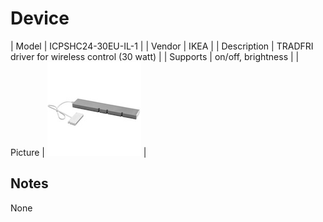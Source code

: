 
# Device

| Model | ICPSHC24-30EU-IL-1  |
| Vendor  | IKEA  |
| Description | TRADFRI driver for wireless control (30 watt) |
| Supports | on/off, brightness |
| Picture | ![../images/devices/ICPSHC24-30EU-IL-1.jpg](../images/devices/ICPSHC24-30EU-IL-1.jpg) |

## Notes

None
